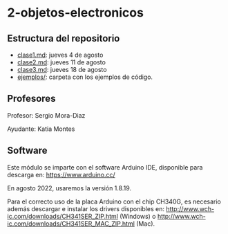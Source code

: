 # 2-objetos-electronicos

## Estructura del repositorio

- [clase1.md](clase1.md): jueves 4 de agosto
- [clase2.md](clase2.md): jueves 11 de agosto
- [clase3.md](clase3.md): jueves 18 de agosto
- [ejemplos/](ejemplos/): carpeta con los ejemplos de código.


## Profesores

Profesor: Sergio Mora-Diaz

Ayudante: Katia Montes

## Software

Este módulo se imparte con el software Arduino IDE, disponible para descarga en: https://www.arduino.cc/

En agosto 2022, usaremos la versión 1.8.19.

Para el correcto uso de la placa Arduino con el chip CH340G, es necesario además descargar e instalar los drivers disponibles en:
http://www.wch-ic.com/downloads/CH341SER_ZIP.html (Windows) o http://www.wch-ic.com/downloads/CH341SER_MAC_ZIP.html (Mac).

